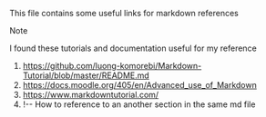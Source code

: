 This file contains some useful links for markdown references

> [!NOTE]
> I found these tutorials and documentation useful for my reference

1. https://github.com/luong-komorebi/Markdown-Tutorial/blob/master/README.md
2. https://docs.moodle.org/405/en/Advanced_use_of_Markdown
3. https://www.markdowntutorial.com/
4. !-- How to reference to an another section in the same md file

 


